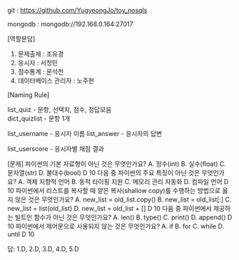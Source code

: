 git : https://github.com/YugyeongJo/toy_nosqls

mongodb : mongodb://192.168.0.164:27017


[역할분담]
1. 문제출제 : 조유경
2. 응시자 : 서정민
3. 점수통계 : 문석천
4. 데이터베이스 관리자 : 노주현

[Naming Rule]

list_quiz - 문항, 선택지, 점수, 정답모음  
dict_quizlist - 문항 1개

list_username - 응시자 이름
list_answer - 응시자의 답변

list_userscore - 응시자별 채점 결과

[문제]
파이썬의 기본 자료형이 아닌 것은 무엇인가요?
A. 정수(int)
B. 실수(float)
C. 문자열(str)
D. 불대수(bool)
D
10
다음 중 파이썬의 주요 특징이 아닌 것은 무엇인가요?
A. 객체 지향적 언어
B. 동적 타이핑 지원
C. 메모리 관리 자동화
D. 컴파일 언어
D
10
파이썬에서 리스트를 복사할 때 얕은 복사(shallow copy)를 수행하는 방법으로 옳지 않은 것은 무엇인가요?
A. new_list = old_list.copy()
B. new_list = old_list[:]
C. new_list = list(old_list)
D. new_list = old_list + []
D
10
다음 중 파이썬에서 제공하는 빌트인 함수가 아닌 것은 무엇인가요?
A. len()
B. type()
C. print()
D. append()
D
10
파이썬에서 제어문으로 사용되지 않는 것은 무엇인가요?
A. if
B. for
C. while
D. until
D
10

답: 1.D, 2.D, 3.D, 4.D, 5.D
